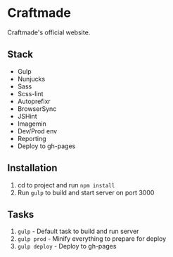 # Craftmade

Craftmade's official website.

## Stack

- Gulp
- Nunjucks
- Sass
- Scss-lint
- Autoprefixr
- BrowserSync
- JSHint
- Imagemin
- Dev/Prod env
- Reporting
- Deploy to gh-pages

## Installation

1. cd to project and run `npm install`
2. Run `gulp` to build and start server on port 3000

## Tasks

1. `gulp` - Default task to build and run server
2. `gulp prod` - Minify everything to prepare for deploy
3. `gulp deploy` - Deploy to gh-pages
